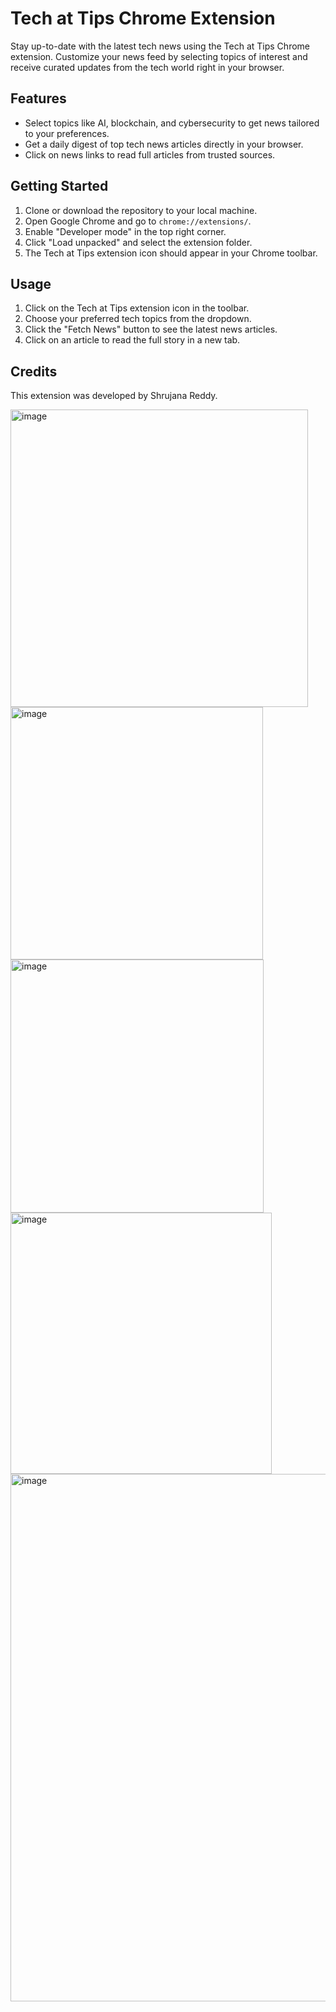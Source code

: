 # Tech at Tips Chrome Extension

Stay up-to-date with the latest tech news using the Tech at Tips Chrome extension. Customize your news feed by selecting topics of interest and receive curated updates from the tech world right in your browser.

## Features

- Select topics like AI, blockchain, and cybersecurity to get news tailored to your preferences.
- Get a daily digest of top tech news articles directly in your browser.
- Click on news links to read full articles from trusted sources.

## Getting Started

1. Clone or download the repository to your local machine.
2. Open Google Chrome and go to `chrome://extensions/`.
3. Enable "Developer mode" in the top right corner.
4. Click "Load unpacked" and select the extension folder.
5. The Tech at Tips extension icon should appear in your Chrome toolbar.

## Usage

1. Click on the Tech at Tips extension icon in the toolbar.
2. Choose your preferred tech topics from the dropdown.
3. Click the "Fetch News" button to see the latest news articles.
4. Click on an article to read the full story in a new tab.

## Credits

This extension was developed by Shrujana Reddy.

<img width="476" alt="image" src="https://github.com/ShrujanaReddy/TechNewsExtension/assets/130744023/cdf0bcf8-9066-4d24-87d6-1fb1871e3f53">


<img width="404" alt="image" src="https://github.com/ShrujanaReddy/TechNewsExtension/assets/130744023/f6b2320c-91f8-4a3e-b24e-dfdd43f73379">


<img width="405" alt="image" src="https://github.com/ShrujanaReddy/TechNewsExtension/assets/130744023/533a2795-8365-4431-a7c2-b84935c4affc">


<img width="418" alt="image" src="https://github.com/ShrujanaReddy/TechNewsExtension/assets/130744023/4811899b-71d1-4ba2-a571-ca8bb1e70ceb">


<img width="844" alt="image" src="https://github.com/ShrujanaReddy/TechNewsExtension/assets/130744023/4ac04e0d-3c89-46a6-9546-e5a5c11d38d6">
